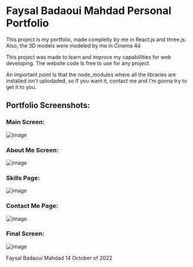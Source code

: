 # Faysal Badaoui Mahdad Personal Portfolio

This project is my portfolio, made completly by me in React.js and three.js.
Also, the 3D models were modeled by me in Cinema 4d

This project was made to learn and improve my capablilities for web developing.
The website code Is free to use for any project. 

An important point Is that the node_modules where all the libraries are installed isn't uplodaded, so If you want it, contact me and I'm gonna try to get it to you.

## Portfolio Screenshots:
### Main Screen:
![image](https://user-images.githubusercontent.com/73638078/195881800-793f121f-701f-4dff-a40b-e37bea19d8fd.png)

### About Me Screen:
![image](https://user-images.githubusercontent.com/73638078/195881925-460bc9e1-e92f-4db2-ba4d-9fdde6c9f35f.png)

### Skills Page:
![image](https://user-images.githubusercontent.com/73638078/195882052-c0720866-7768-40f8-a9b5-d4feba6b34a1.png)

### Contact Me Page:
![image](https://user-images.githubusercontent.com/73638078/195882193-1a9d0896-ff34-4772-b33e-b0fa4f9cf0a4.png)

### Final Screen:
![image](https://user-images.githubusercontent.com/73638078/195882278-bf48083c-18db-4931-9036-acbdaf1ba51e.png)

Faysal Badaoui Mahdad         14 October of 2022
